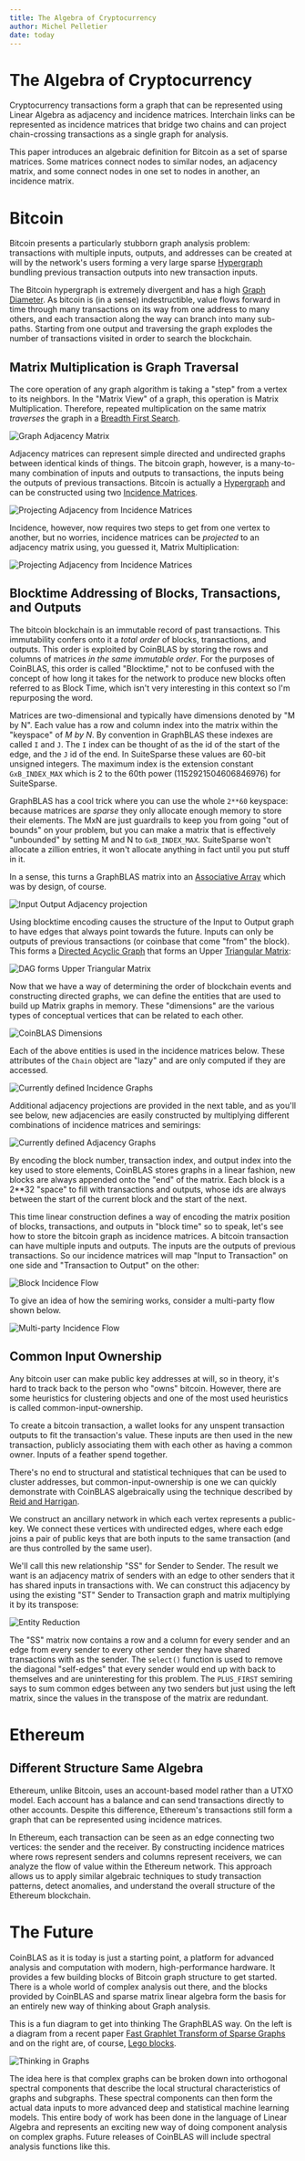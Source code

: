 ```yaml
---
title: The Algebra of Cryptocurrency
author: Michel Pelletier
date: today
---
```


# The Algebra of Cryptocurrency

Cryptocurrency transactions form a graph that can be represented using Linear Algebra as adjacency and incidence matrices. Interchain links can be represented as incidence matrices that bridge two chains and can project chain-crossing transactions as a single graph for analysis.

This paper introduces an algebraic definition for Bitcoin as a set of sparse matrices. Some matrices connect nodes to similar nodes, an adjacency matrix, and some connect nodes in one set to nodes in another, an incidence matrix.

# Bitcoin

Bitcoin presents a particularly stubborn graph analysis problem: transactions with multiple inputs, outputs, and addresses can be created at will by the network's users forming a very large sparse [Hypergraph](https://en.wikipedia.org/wiki/Hypergraph) bundling previous transaction outputs into new transaction inputs.

The Bitcoin hypergraph is extremely divergent and has a high [Graph Diameter](https://en.wikipedia.org/wiki/Distance_(graph_theory)). As bitcoin is (in a sense) indestructible, value flows forward in time through many transactions on its way from one address to many others, and each transaction along the way can branch into many sub-paths. Starting from one output and traversing the graph explodes the number of transactions visited in order to search the blockchain.

## Matrix Multiplication is Graph Traversal

The core operation of any graph algorithm is taking a "step" from a vertex to its neighbors. In the "Matrix View" of a graph, this operation is Matrix Multiplication. Therefore, repeated multiplication on the same matrix *traverses* the graph in a [Breadth First Search](https://en.wikipedia.org/wiki/Breadth-first_search).

![Graph Adjacency Matrix](./docs/Adjacency.png)

Adjacency matrices can represent simple directed and undirected graphs between identical kinds of things. The bitcoin graph, however, is a many-to-many combination of inputs and outputs to transactions, the inputs being the outputs of previous transactions. Bitcoin is actually a [Hypergraph](https://en.wikipedia.org/wiki/Hypergraph) and can be constructed using two [Incidence Matrices](https://en.wikipedia.org/wiki/Incidence_matrix).

![Projecting Adjacency from Incidence Matrices](./docs/Incidence.png)

Incidence, however, now requires two steps to get from one vertex to another, but no worries, incidence matrices can be *projected* to an adjacency matrix using, you guessed it, Matrix Multiplication:

![Projecting Adjacency from Incidence Matrices](./docs/Projection.png)

## Blocktime Addressing of Blocks, Transactions, and Outputs

The bitcoin blockchain is an immutable record of past transactions. This immutability confers onto it a *total order* of blocks, transactions, and outputs. This order is exploited by CoinBLAS by storing the rows and columns of matrices *in the same immutable order*. For the purposes of CoinBLAS, this order is called "Blocktime," not to be confused with the concept of how long it takes for the network to produce new blocks often referred to as Block Time, which isn't very interesting in this context so I'm repurposing the word.

Matrices are two-dimensional and typically have dimensions denoted by "M by N". Each value has a row and column index into the matrix within the "keyspace" of *M by N*. By convention in GraphBLAS these indexes are called `I` and `J`. The `I` index can be thought of as the id of the start of the edge, and the `J` id of the end. In SuiteSparse these values are 60-bit unsigned integers. The maximum index is the extension constant `GxB_INDEX_MAX` which is 2 to the 60th power (1152921504606846976) for SuiteSparse.

GraphBLAS has a cool trick where you can use the whole `2**60` keyspace: because matrices are *sparse* they only allocate enough memory to store their elements. The MxN are just guardrails to keep you from going "out of bounds" on your problem, but you can make a matrix that is effectively "unbounded" by setting M and N to `GxB_INDEX_MAX`. SuiteSparse won't allocate a zillion entries, it won't allocate anything in fact until you put stuff in it.

In a sense, this turns a GraphBLAS matrix into an [Associative Array](https://en.wikipedia.org/wiki/Associative_array) which was by design, of course.

![Input Output Adjacency projection](./docs/Blocktime.png)

Using blocktime encoding causes the structure of the Input to Output graph to have edges that always point towards the future. Inputs can only be outputs of previous transactions (or coinbase that come "from" the block). This forms a [Directed Acyclic Graph](https://en.wikipedia.org/wiki/Directed_acyclic_graph) that forms an Upper [Triangular Matrix](https://en.wikipedia.org/wiki/Triangular_matrix):

![DAG forms Upper Triangular Matrix](./docs/Blockspan.png)

Now that we have a way of determining the order of blockchain events and constructing directed graphs, we can define the entities that are used to build up Matrix graphs in memory. These "dimensions" are the various types of conceptual vertices that can be related to each other.

![CoinBLAS Dimensions](./docs/Dimensions.png)

Each of the above entities is used in the incidence matrices below. These attributes of the `Chain` object are "lazy" and are only computed if they are accessed.

![Currently defined Incidence Graphs](./docs/IncidenceTable.png)

Additional adjacency projections are provided in the next table, and as you'll see below, new adjacencies are easily constructed by multiplying different combinations of incidence matrices and semirings:

![Currently defined Adjacency Graphs](./docs/AdjacencyTable.png)

By encoding the block number, transaction index, and output index into the key used to store elements, CoinBLAS stores graphs in a linear fashion, new blocks are always appended onto the "end" of the matrix. Each block is a 2**32 "space" to fill with transactions and outputs, whose ids are always between the start of the current block and the start of the next.

This time linear construction defines a way of encoding the matrix position of blocks, transactions, and outputs in "block time" so to speak, let's see how to store the bitcoin graph as incidence matrices. A bitcoin transaction can have multiple inputs and outputs. The inputs are the outputs of previous transactions. So our incidence matrices will map "Input to Transaction" on one side and "Transaction to Output" on the other:

![Block Incidence Flow](./docs/TxFlow.png)

To give an idea of how the semiring works, consider a multi-party flow shown below.

![Multi-party Incidence Flow](./docs/AdjacentFlow.png)

## Common Input Ownership

Any bitcoin user can make public key addresses at will, so in theory, it's hard to track back to the person who "owns" bitcoin. However, there are some heuristics for clustering objects and one of the most used heuristics is called common-input-ownership.

To create a bitcoin transaction, a wallet looks for any unspent transaction outputs to fit the transaction's value. These inputs are then used in the new transaction, publicly associating them with each other as having a common owner. Inputs of a feather spend together.

There's no end to structural and statistical techniques that can be used to cluster addresses, but common-input-ownership is one we can quickly demonstrate with CoinBLAS algebraically using the technique described by [Reid and Harrigan](https://users.encs.concordia.ca/~clark/biblio/bitcoin/Reid%202011.pdf).

We construct an ancillary network in which each vertex represents a public-key. We connect these vertices with undirected edges, where each edge joins a pair of public keys that are both inputs to the same transaction (and are thus controlled by the same user).

We'll call this new relationship "SS" for Sender to Sender. The result we want is an adjacency matrix of senders with an edge to other senders that it has shared inputs in transactions with. We can construct this adjacency by using the existing "ST" Sender to Transaction graph and matrix multiplying it by its transpose:

![Entity Reduction](./docs/Entities.png)

The "SS" matrix now contains a row and a column for every sender and an edge from every sender to every other sender they have shared transactions with as the sender. The `select()` function is used to remove the diagonal "self-edges" that every sender would end up with back to themselves and are uninteresting for this problem. The `PLUS_FIRST` semiring says to sum common edges between any two senders but just using the left matrix, since the values in the transpose of the matrix are redundant.

# Ethereum

## Different Structure Same Algebra

Ethereum, unlike Bitcoin, uses an account-based model rather than a UTXO model. Each account has a balance and can send transactions directly to other accounts. Despite this difference, Ethereum's transactions still form a graph that can be represented using incidence matrices.

In Ethereum, each transaction can be seen as an edge connecting two vertices: the sender and the receiver. By constructing incidence matrices where rows represent senders and columns represent receivers, we can analyze the flow of value within the Ethereum network. This approach allows us to apply similar algebraic techniques to study transaction patterns, detect anomalies, and understand the overall structure of the Ethereum blockchain.

# The Future

CoinBLAS as it is today is just a starting point, a platform for advanced analysis and computation with modern, high-performance hardware. It provides a few building blocks of Bitcoin graph structure to get started. There is a whole world of complex analysis out there, and the blocks provided by CoinBLAS and sparse matrix linear algebra form the basis for an entirely new way of thinking about Graph analysis.

This is a fun diagram to get into thinking The GraphBLAS way. On the left is a diagram from a recent paper [Fast Graphlet Transform of Sparse Graphs](https://arxiv.org/abs/2007.11111) and on the right are, of course, [Lego blocks](https://en.wikipedia.org/wiki/Lego).

![Thinking in Graphs](./docs/Lego.png)

The idea here is that complex graphs can be broken down into orthogonal spectral components that describe the local structural characteristics of graphs and subgraphs. These spectral components can then form the actual data inputs to more advanced deep and statistical machine learning models. This entire body of work has been done in the language of Linear Algebra and represents an exciting new way of doing component analysis on complex graphs. Future releases of CoinBLAS will include spectral analysis functions like this.

